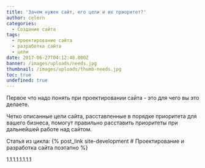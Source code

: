 ```yaml
---
title: 'Зачем нужен сайт, его цели и их приоритет?'
author: celern
categories:
  - Создание сайта
tags:
  - проектирование сайта
  - разработка сайта
  - цели
date: 2017-06-27T04:12:48.000Z
banner: /images/uploads/needs.jpg
thumbnail: /images/uploads/thumb-needs.jpg
toc: true
undefined: true
---
```

Первое что надо понять при проектировании сайта - это для чего вы это делаете.

Четко описанные цели сайта, расставленные в порядке приоритета для вашего бизнеса, помогут правильно расставить приоритеты при дальнейшей работе над сайтом.

Статья из цикла: {% post_link site-development # Проектирование и разработка сайта поэтапно %}



1.1.1.1.1.1.1.1

